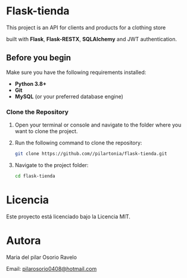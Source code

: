 # Flask-tienda
This project is an API for clients and products for a clothing store

built with **Flask**, **Flask-RESTX**, **SQLAlchemy** and JWT authentication. 

## Before you begin

Make sure you have the following requirements installed:

- **Python 3.8+**
- **Git**
- **MySQL** (or your preferred database engine)
  
### Clone the Repository

1. Open your terminal or console and navigate to the folder where you want to clone the project.
   
2. Run the following command to clone the repository:

   ```bash
   git clone https://github.com//pilartonia/flask-tienda.git
   ```

3. Navigate to the project folder:

   ```bash
   cd flask-tienda
   ```
#  Licencia

Este proyecto está licenciado bajo la Licencia MIT.

#  Autora

Maria del pilar Osorio Ravelo

Email: pilarosorio0408@hotmail.com
